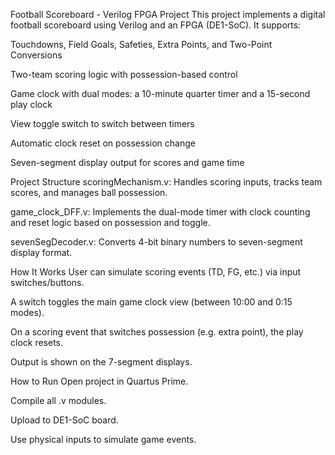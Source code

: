 Football Scoreboard - Verilog FPGA Project
This project implements a digital football scoreboard using Verilog and an FPGA (DE1-SoC). It supports:

Touchdowns, Field Goals, Safeties, Extra Points, and Two-Point Conversions

Two-team scoring logic with possession-based control

Game clock with dual modes: a 10-minute quarter timer and a 15-second play clock

View toggle switch to switch between timers

Automatic clock reset on possession change

Seven-segment display output for scores and game time

Project Structure
scoringMechanism.v: Handles scoring inputs, tracks team scores, and manages ball possession.

game_clock_DFF.v: Implements the dual-mode timer with clock counting and reset logic based on possession and toggle.

sevenSegDecoder.v: Converts 4-bit binary numbers to seven-segment display format.

How It Works
User can simulate scoring events (TD, FG, etc.) via input switches/buttons.

A switch toggles the main game clock view (between 10:00 and 0:15 modes).

On a scoring event that switches possession (e.g. extra point), the play clock resets.

Output is shown on the 7-segment displays.

How to Run
Open project in Quartus Prime.

Compile all .v modules.

Upload to DE1-SoC board.

Use physical inputs to simulate game events.
